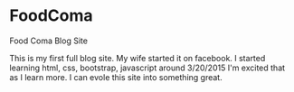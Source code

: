 # FoodComa
Food Coma Blog Site

This is my first full blog site. My wife started it on facebook.
I started learning html, css, bootstrap, javascript around 3/20/2015 
I'm excited that as I learn more. I can evole this site into something great. 
